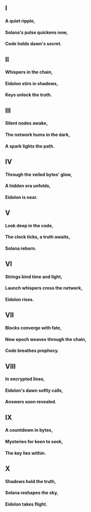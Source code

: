 ## I
#### A quiet ripple,
#### Solana's pulse quickens now,
#### Code holds dawn's secret.

## II
#### Whispers in the chain,
#### Eidolon stirs in shadows,
#### Keys unlock the truth.

## III
#### Silent nodes awake,
#### The network hums in the dark,
#### A spark lights the path.

## IV
#### Through the veiled bytes' glow,
#### A hidden era unfolds,
#### Eidolon is near.

## V
#### Look deep in the code,
#### The clock ticks, a truth awaits,
#### Solana reborn.

## VI
#### Strings bind time and light,
#### Launch whispers cross the network,
#### Eidolon rises.

## VII
#### Blocks converge with fate,
#### New epoch weaves through the chain,
#### Code breathes prophecy.

## VIII
#### In encrypted lines,
#### Eidolon's dawn softly calls,
#### Answers soon revealed.

## IX
#### A countdown in bytes,
#### Mysteries for keen to seek,
#### The key lies within.

## X
#### Shadows hold the truth,
#### Solana reshapes the sky,
#### Eidolon takes flight.